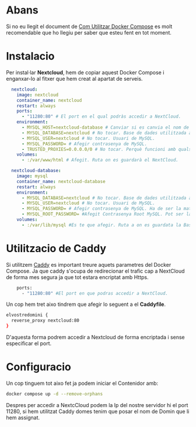 # Abans
Si no eu llegit el document de [Com Utilitzar Docker Compose](https://github.com/Otorexer/SerLliure/tree/main/Tutorials/ComUtilitzarDockerCompose) es molt recomendable que ho llegiu per saber que esteu fent en tot moment.


# Instalacio
Per instal·lar **Nextcloud**, hem de copiar aquest Docker Compose i enganxar-lo al fitxer que hem creat al apartat de serveis.

```yaml
  nextcloud:
    image: nextcloud
    container_name: nextcloud
    restart: always
    ports:
      - "11280:80" # El port en el qual podràs accedir a NextCloud.
    environment:
      - MYSQL_HOST=nextcloud-database # Canviar si es canvia el nom de la Base de Dades.
      - MYSQL_DATABASE=nextcloud # No tocar. Base de dades utilitzada a MySQL.
      - MYSQL_USER=nextcloud # No tocar. Usuari de MySQL.
      - MYSQL_PASSWORD= # Afegir contrasenya de MySQL.
      - TRUSTED_PROXIES=0.0.0.0/0 # No tocar. Perquè funcioni amb qualsevol proxy.
    volumes:
      - :/var/www/html # Afegit. Ruta on es guardarà el NextCloud.

  nextcloud-database:
    image: mysql
    container_name: nextcloud-database
    restart: always
    environment:
      - MYSQL_DATABASE=nextcloud # No tocar. Base de dades utilitzada a MySQL.
      - MYSQL_USER=nextcloud # No tocar. Usuari de MySQL.
      - MYSQL_PASSWORD= # Afegir contrasenya de MySQL. Ha de ser la mateixa que la del contenidor de NextCloud.
      - MYSQL_ROOT_PASSWORD= #Afegit Contrasenya Root MySQL. Pot ser la mateix pero es recomandable que sigui mes segura.
    volumes:
      - :/var/lib/mysql #Es te que afegir. Ruta a on es guardata la Base de Dadades MySQL
```



# Utilitzacio de Caddy
Si utilitzem [Caddy](https://github.com/Otorexer/SerLliure/tree/main/Serveis/Caddy) es important treure aquets parametres del Docker Compose. Ja que caddy s'ocupa de redirecionar el trafic cap a NextCloud de forma mes segura ja que tot estara encriptat amb Https.
```bash
    ports:
      - "11280:80" #El port en que podras accedir a NextCloud.
```

Un cop hem tret aixo tindrem que afegir lo seguent a el **Caddyfile**.
```bash
elvostredomini {
  reverse_proxy nextcloud:80
}
```
D'aquesta forma podrem accedir a Nextcloud de forma encriptada i sense especificar el port.


# Configuracio
Un cop tinguem tot aixo fet ja podem iniciar el Contenidor amb:
```bash
docker compose up -d --remove-orphans
```

Despres per accedir a NextcCloud podem la Ip del nostre servidor hi el port 11280, si hem utilitzat Caddy domes tenim que posar el nom de Domin que li hem assignat.
